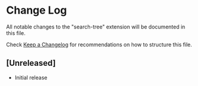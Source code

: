 # Change Log

All notable changes to the "search-tree" extension will be documented in this file.

Check [Keep a Changelog](http://keepachangelog.com/) for recommendations on how to structure this file.

## [Unreleased]

- Initial release